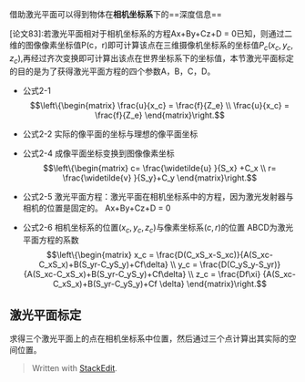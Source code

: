 借助激光平面可以得到物体在**相机坐标系**下的==深度信息==

[论文83]:若激光平面相对于相机坐标系的方程Ax+By+Cz+D = 0已知，则通过二维的图像像素坐标值P(c，r)即可计算该点在三维摄像机坐标系的坐标值$P_c(x_c,y_c,z_c)$,再经过齐次变换即可计算出该点在世界坐标系下的坐标值，本节激光平面标定的目的是为了获得激光平面方程的四个参数A，B，C，D。

-  公式2-1
$$\left\{\begin{matrix}
\frac{u}{x_c} = \frac{f}{Z_e}
\\ 
\frac{u}{x_c} = \frac{f}{Z_e}
\end{matrix}\right.$$ 

- 公式2-2
实际的像平面的坐标与理想的像平面坐标
- 公式2-4
成像平面坐标变换到图像像素坐标
$$\left\{\begin{matrix}
c= \frac{\widetilde{u} }{S_x} +C_x
\\ 
r= \frac{\widetilde{v} }{S_y}+C_y 
\end{matrix}\right.$$ 
- 公式2-5
激光平面方程：激光平面在相机坐标系中的方程，因为激光发射器与相机的位置是固定的。
Ax+By+Cz+D = 0
- 公式2-6
相机坐标系的位置$(x_c,y_c,z_c)$与像素坐标系$(c,r)$的位置
ABCD为激光平面方程的系数
$$\left\{\begin{matrix}
x_c = \frac{D(C_xS_x-S_xc)}{A(S_xc-C_xS_x)+B(S_yr-C_yS_y)+Cf\delta} \\ 
y_c = \frac{D(C_yS_y-S_yr)}{A(S_xc-C_xS_x)+B(S_yr-C_yS_y)+Cf\delta} \\ 
z_c = \frac{Df\xi} {A(S_xc-C_xS_x)+B(S_yr-C_yS_y)+Cf \delta} 
\end{matrix}\right.$$
## 激光平面标定
求得三个激光平面上的点在相机坐标系中位置，然后通过三个点计算出其实际的空间位置。

> Written with [StackEdit](https://stackedit.io/).
<!--stackedit_data:
eyJoaXN0b3J5IjpbLTE0NjQyNTM4OTMsODgyNDkwNDI4LDkwNj
QxNjIxMiwtMTE1NTQwMTIyNCwtMTQ0NDIxMTI0NV19
-->